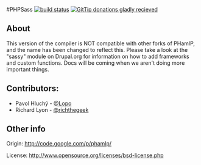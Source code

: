 #PHPSass [![build status](https://travis-ci.org/Lopo/phpsass.png)](https://travis-ci.org/Lopo/phpsass)  [![GitTip donations gladly recieved](https://www.gittip.com/assets/10.0.5/logo.png)](https://www.gittip.com/Lopo/)

## About
This version of the compiler is NOT compatible with other forks of PHamlP, and
the name has been changed to reflect this. Please take a look at the "sassy"
module on Drupal.org for information on how to add frameworks and custom
functions. Docs will be coming when we aren't doing more important things.

## Contributors:
 * Pavol Hluchý - [@Lopo](https://github.com/Lopo)
 * Richard Lyon - [@richthegeek](https://github.com/richthegeek)

## Other info
Origin: <http://code.google.com/p/phamlp/>

License: <http://www.opensource.org/licenses/bsd-license.php>
